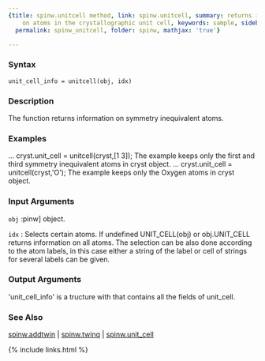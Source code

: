 ```yaml
---
{title: spinw.unitcell method, link: spinw.unitcell, summary: returns information
    on atoms in the crystallographic unit cell, keywords: sample, sidebar: sw_sidebar,
  permalink: spinw_unitcell, folder: spinw, mathjax: 'true'}

---
```


### Syntax

`unit_cell_info = unitcell(obj, idx)`

### Description

The function returns information on symmetry inequivalent atoms. 
 

### Examples

...
cryst.unit_cell = unitcell(cryst,[1 3]);
The example keeps only the first and third symmetry inequivalent atoms in
cryst object.
...
cryst.unit_cell = unitcell(cryst,'O');
The example keeps only the Oxygen atoms in cryst object.

### Input Arguments

`obj`
:pinw] object.

`idx`
:    Selects certain atoms. If undefined UNIT_CELL(obj) or
     obj.UNIT_CELL returns information on all atoms. The selection
     can be also done according to the atom labels, in this case
     either a string of the label or cell of strings for several
     labels can be given.

### Output Arguments

'unit_cell_info' is a tructure with that contains all the fields of
unit_cell.

### See Also

[spinw.addtwin](spinw_addtwin) \| [spinw.twinq](spinw_twinq) \| [spinw.unit_cell](spinw_unit_cell)

{% include links.html %}
